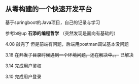 ## 从零构建的一个快速开发平台
基于springboot的Java项目，自己的记录与学习

参考b站up **石添的编程哲学**
（突然发现是面向有基础的）

4.08 敲完了 但是前端有问题，后端用postman调试基本没问题

3.18 ~~在开发子目录时候遇到一个环境问题，还在解决中。。~~ 
      已解决

3.14 完成用户鉴权

3.10 完成用户登录
